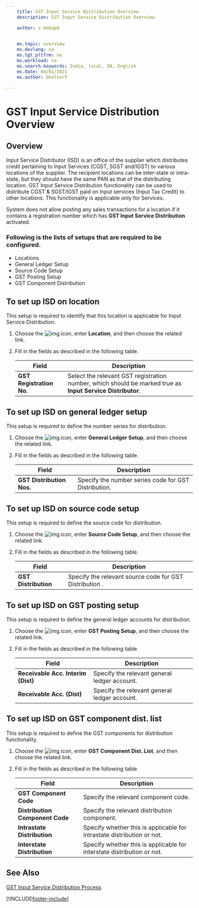 ```yaml
---
    title: GST Input Service Distribution Overview
    description: GST Input Service Distribution Overview

    author: v-debapd

    
    ms.topic: overview
    ms.devlang: na
    ms.tgt_pltfrm: na
    ms.workload: na
    ms.search.keywords: India, local, IN, English
    ms.date: 04/01/2021
    ms.author: bholtorf

---
```

# GST Input Service Distribution Overview


## Overview

Input Service Distributor (ISD) is an office of the supplier which distributes credit pertaining to Input Services (CGST, SGST and/IGST) to various locations of the supplier. The recipient locations can be inter-state or intra-state, but they should have the same PAN as that of the distributing location. GST Input Service Distribution functionality can be used to distribute CGST & SGST/IGST paid on Input services (Input Tax Credit) to other locations. This functionality is applicable only for Services.

System does not allow posting any sales transactions for a location if it contains a registration number which has **GST Input Service Distribution** activated.


### Following is the lists of setups that are required to be configured.

- Locations
- General Ledger Setup
- Source Code Setup
- GST Posting Setup
- GST Component Distribution

## To set up ISD on location

This setup is required to identify that this location is applicable for Input Service Distribution.

1. Choose the ![img.](image/search.jpg)icon, enter **Location**, and then choose the related link.
2. Fill in the fields as described in the following table.
    
    |Field|Description| 
    |---------------------------------|  ---------------------------------------| 
    |**GST Registration No.**|Select the relevant GST registration number, which should be marked true as **Input Service Distributor**.|

## To set up ISD on general ledger setup

This setup is required to define the number series for distribution.

1. Choose the ![img.](image/search.jpg)icon, enter **General Ledger Setup**, and then choose the related link.
2. Fill in the fields as described in the following table.
    
    |Field|Description| 
    |---------------------------------|  ---------------------------------------| 
    |**GST Distribution Nos.**|Specify the number series code for GST Distribution.|

## To set up ISD on source code setup

This setup is required to define the source code for distribution.

1. Choose the ![img.](image/search.jpg)icon, enter **Source Code Setup**, and then choose the related link.
2. Fill in the fields as described in the following table.
    
    |Field|Description| 
    |---------------------------------|  ---------------------------------------| 
    |**GST Distribution**|Specify the relevant source code for GST Distribution    .|

## To set up ISD on GST posting setup

This setup is required to define the general ledger accounts for distribution.

1. Choose the ![img.](image/search.jpg)icon, enter **GST Posting Setup**, and then choose the related link.
2. Fill in the fields as described in the following table.
    
    |Field|Description| 
    |---------------------------------|  ---------------------------------------| 
    |**Receivable Acc. Interim (Dist)**|Specify the relevant general ledger account.|
    |**Receivable Acc. (Dist)**|Specify the relevant general ledger account.|
    
## To set up ISD on GST component dist. list

This setup is required to define the GST components for distribution functionality.

1. Choose the ![img.](image/search.jpg)icon, enter **GST Component Dist. List**, and then choose the related link.
2. Fill in the fields as described in the following table.
    
    |Field|Description|
    |---------------------------------|  ---------------------------------------| 
    |**GST Component Code**|Specify the relevant component code.|
    |**Distribution Component Code**|Specify the relevant distribution component.|
    |**Intrastate Distribution**|Specify whether this is applicable for intrastate distribution or not.|
    |**Interstate Distribution**|Specify whether this is applicable for interstate distribution or not.|


## See Also
[GST Input Service Distribution Process](GST-Input-Service-Distribution-Process.md)
















[!INCLUDE[footer-include](../../includes/footer-banner.md)]
